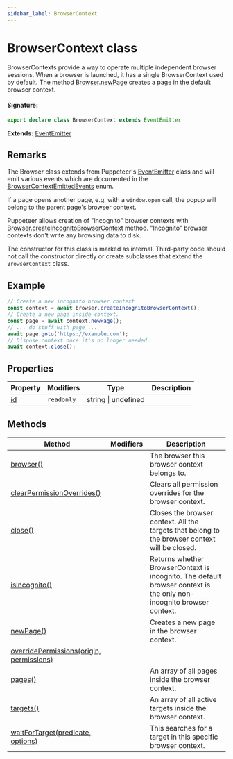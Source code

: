 ```yaml
---
sidebar_label: BrowserContext
---
```


# BrowserContext class

BrowserContexts provide a way to operate multiple independent browser sessions. When a browser is launched, it has a single BrowserContext used by default. The method [Browser.newPage](./puppeteer.browser.newpage.md) creates a page in the default browser context.

#### Signature:

```typescript
export declare class BrowserContext extends EventEmitter
```

**Extends:** [EventEmitter](./puppeteer.eventemitter.md)

## Remarks

The Browser class extends from Puppeteer's [EventEmitter](./puppeteer.eventemitter.md) class and will emit various events which are documented in the [BrowserContextEmittedEvents](./puppeteer.browsercontextemittedevents.md) enum.

If a page opens another page, e.g. with a `window.open` call, the popup will belong to the parent page's browser context.

Puppeteer allows creation of "incognito" browser contexts with [Browser.createIncognitoBrowserContext](./puppeteer.browser.createincognitobrowsercontext.md) method. "Incognito" browser contexts don't write any browsing data to disk.

The constructor for this class is marked as internal. Third-party code should not call the constructor directly or create subclasses that extend the `BrowserContext` class.

## Example

```ts
// Create a new incognito browser context
const context = await browser.createIncognitoBrowserContext();
// Create a new page inside context.
const page = await context.newPage();
// ... do stuff with page ...
await page.goto('https://example.com');
// Dispose context once it's no longer needed.
await context.close();
```

## Properties

| Property                               | Modifiers             | Type                | Description |
| -------------------------------------- | --------------------- | ------------------- | ----------- |
| [id](./puppeteer.browsercontext.id.md) | <code>readonly</code> | string \| undefined |             |

## Methods

| Method                                                                                        | Modifiers | Description                                                                                                         |
| --------------------------------------------------------------------------------------------- | --------- | ------------------------------------------------------------------------------------------------------------------- |
| [browser()](./puppeteer.browsercontext.browser.md)                                            |           | The browser this browser context belongs to.                                                                        |
| [clearPermissionOverrides()](./puppeteer.browsercontext.clearpermissionoverrides.md)          |           | Clears all permission overrides for the browser context.                                                            |
| [close()](./puppeteer.browsercontext.close.md)                                                |           | Closes the browser context. All the targets that belong to the browser context will be closed.                      |
| [isIncognito()](./puppeteer.browsercontext.isincognito.md)                                    |           | Returns whether BrowserContext is incognito. The default browser context is the only non-incognito browser context. |
| [newPage()](./puppeteer.browsercontext.newpage.md)                                            |           | Creates a new page in the browser context.                                                                          |
| [overridePermissions(origin, permissions)](./puppeteer.browsercontext.overridepermissions.md) |           |                                                                                                                     |
| [pages()](./puppeteer.browsercontext.pages.md)                                                |           | An array of all pages inside the browser context.                                                                   |
| [targets()](./puppeteer.browsercontext.targets.md)                                            |           | An array of all active targets inside the browser context.                                                          |
| [waitForTarget(predicate, options)](./puppeteer.browsercontext.waitfortarget.md)              |           | This searches for a target in this specific browser context.                                                        |
